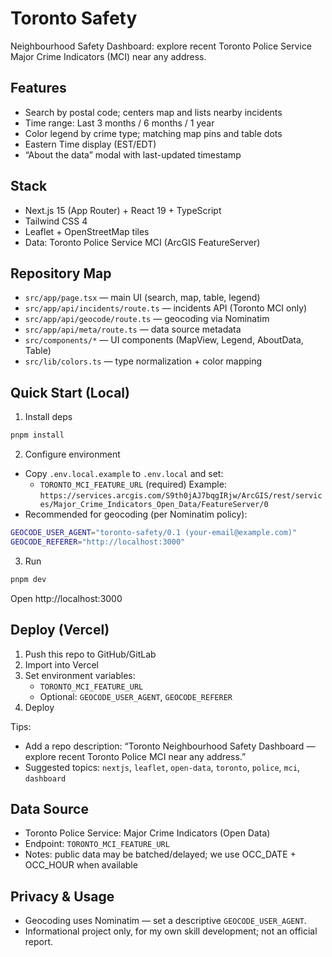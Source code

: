# Toronto Safety

Neighbourhood Safety Dashboard: explore recent Toronto Police Service Major Crime Indicators (MCI) near any address.

## Features

- Search by postal code; centers map and lists nearby incidents
- Time range: Last 3 months / 6 months / 1 year
- Color legend by crime type; matching map pins and table dots
- Eastern Time display (EST/EDT)
- “About the data” modal with last-updated timestamp

## Stack

- Next.js 15 (App Router) + React 19 + TypeScript
- Tailwind CSS 4
- Leaflet + OpenStreetMap tiles
- Data: Toronto Police Service MCI (ArcGIS FeatureServer)

## Repository Map

- `src/app/page.tsx` — main UI (search, map, table, legend)
- `src/app/api/incidents/route.ts` — incidents API (Toronto MCI only)
- `src/app/api/geocode/route.ts` — geocoding via Nominatim
- `src/app/api/meta/route.ts` — data source metadata
- `src/components/*` — UI components (MapView, Legend, AboutData, Table)
- `src/lib/colors.ts` — type normalization + color mapping

## Quick Start (Local)

1) Install deps

```bash
pnpm install
```

2) Configure environment

- Copy `.env.local.example` to `.env.local` and set:
  - `TORONTO_MCI_FEATURE_URL` (required)
    Example: `https://services.arcgis.com/S9th0jAJ7bqgIRjw/ArcGIS/rest/services/Major_Crime_Indicators_Open_Data/FeatureServer/0`
- Recommended for geocoding (per Nominatim policy):

```bash
GEOCODE_USER_AGENT="toronto-safety/0.1 (your-email@example.com)"
GEOCODE_REFERER="http://localhost:3000"
```

3) Run

```bash
pnpm dev
```

Open http://localhost:3000

## Deploy (Vercel)

1) Push this repo to GitHub/GitLab
2) Import into Vercel
3) Set environment variables:
   - `TORONTO_MCI_FEATURE_URL`
   - Optional: `GEOCODE_USER_AGENT`, `GEOCODE_REFERER`
4) Deploy

Tips:
- Add a repo description: “Toronto Neighbourhood Safety Dashboard — explore recent Toronto Police MCI near any address.”
- Suggested topics: `nextjs`, `leaflet`, `open-data`, `toronto`, `police`, `mci`, `dashboard`

## Data Source

- Toronto Police Service: Major Crime Indicators (Open Data)
- Endpoint: `TORONTO_MCI_FEATURE_URL`
- Notes: public data may be batched/delayed; we use OCC_DATE + OCC_HOUR when available

## Privacy & Usage

- Geocoding uses Nominatim — set a descriptive `GEOCODE_USER_AGENT`.
- Informational project only, for my own skill development; not an official report.